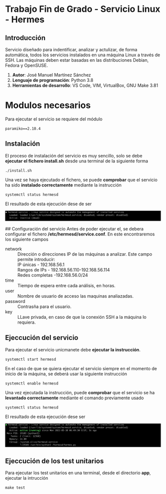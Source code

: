 # Trabajo Fin de Grado - Servicio Linux - Hermes

## Introducción
Servicio diseñado para indentificar, analizar y actulizar, de forma automática, todos los servicios instalados en una máquina Linux a través de SSH. Las máquinas deben estar basadas en las distribuciones Debian, Fedora y OpenSUSE.

1. **Autor**: José Manuel Martínez Sánchez
2. **Lenguaje de programación**: Python 3.8
3. **Herramientas de desarrollo**: VS Code, VIM, VirtualBox, GNU Make 3.81

# Modulos necesarios
Para ejecutar el servicio se requiere del módulo
```
paramiko==2.10.4
```

## Instalación
El proceso de instalación del servicio es muy sencillo, solo se debe **ejecutar el fichero install.sh** desde una terminal de la siguiente forma

```
./install.sh
```

Una vez se haya ejecutado el fichero, se puede **comprobar** que el servicio ha sido **instalado correctamente** mediante la instrucción
```
systemctl status hermesd
```
El resultado de esta ejecución dese de ser

![intalled service](https://github.com/josemanuel179/tfg/blob/main/documentacion/capturas/intalled.png)

## Configuración del servicio
Antes de poder ejecutar el, se debera configurar el fichero **/etc/hermesd/service.conf**. En este encontraremos los siguiente campos

<dl>
  <dt>network</dt>
  <dd>Dirección o direcciones IP de las máquinas a analizar. Este campo permite introducir: </dd>
  <dd>IP únicas - 192.168.56.1<br /> Rangos de IPs - 192.168.56.110-192.168.56.114<br />Redes completas -192.168.56.0/24</dd>

  <dt>time</dt>
  <dd>Tiempo de espera entre cada análisis, en horas.</dd>

  <dt>user</dt>
  <dd>Nombre de usuario de acceso las maquinas analiazadas.</dd>

  <dt>password</dt>
  <dd>Contrasña para el usuario.</dd>

  <dt>key</dt>
  <dd>LLave privada, en caso de que la conexión SSH a la máquina lo requiera.</dd>
</dl>


## Ejeccución del servicio
Para ejecutar el servicio unicmanete debe **ejecutar la instrucción**. 
```
systemctl start hermesd
```
En el caso de que se quiera ejecutar el servicio siempre en el momento de inicio de la máquina, se deberá usar la siguiente instrucción
```
systemctl enable hermesd
```

Una vez ejecutada la instrucción, puede **comprobar** que el servicio se ha **levantado correctamente** mediante el comando previamente usado
```
systemctl status hermesd
```
El resultado de esta ejecución dese ser

![start service](https://github.com/josemanuel179/tfg/blob/main/documentacion/capturas/start.png)

## Ejeccución de los test unitarios
Para ejecutar los test unitarios en una terminal, desde el directorio **app**, ejecutar la intrucción
```
make test
```